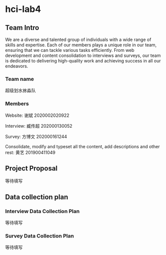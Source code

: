# hci-lab4

## Team Intro

We are a diverse and talented group of individuals with a wide range of skills and expertise. Each of our members plays a unique role in our team, ensuring that we can tackle various tasks efficiently. From web development and content consolidation to interviews and surveys, our team is dedicated to delivering high-quality work and achieving success in all our endeavors. 

### Team name
超级划水沝淼队

### Members
Website: 谢斌 2020002020922

Interview: 臧传超 202000130052

Survey: 方博文 202000161244

Consolidate, modify and typeset all the content, add descriptions and other 
rest: 黄艺 201900411049

## Project Proposal
等待填写

## Data collection plan

### Interview Data Collection Plan
等待填写

### Survey Data Collection Plan
等待填写
